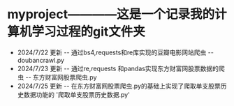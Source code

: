 # myproject————这是一个记录我的计算机学习过程的git文件夹
- 2024/7/22 更新 -- 通过bs4,requests和re库实现的豆瓣电影网站爬虫 -- doubancrawl.py
- 2024/7/23 更新 -- 通过re,requests 和pandas实现东方财富网股票数据的爬虫 -- 东方财富网股票爬虫.py
- 2024/7/25 更新 -- 在东方财富网股票爬虫.py的基础上实现了爬取单支股票历史数据功能的 '爬取单支股票历史数据.py'
